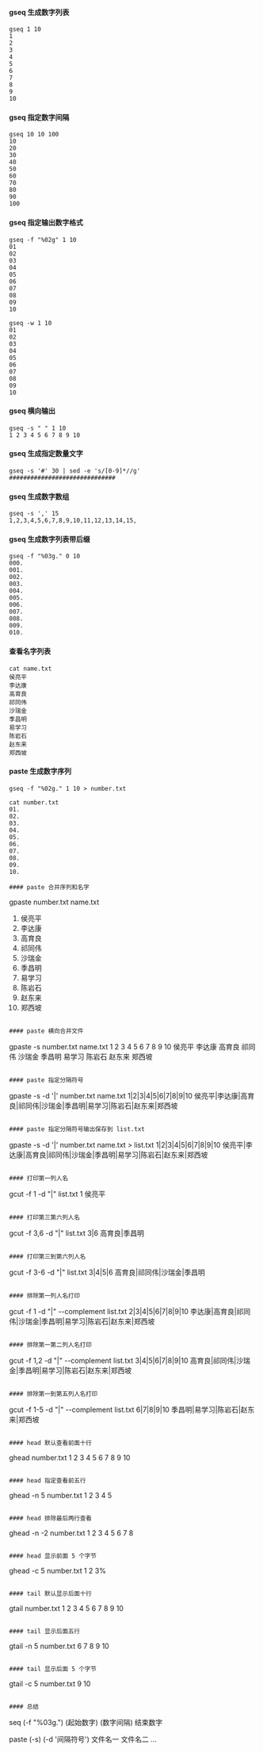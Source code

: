 #### gseq 生成数字列表
```
gseq 1 10
1
2
3
4
5
6
7
8
9
10
```

#### gseq 指定数字间隔
```
gseq 10 10 100
10
20
30
40
50
60
70
80
90
100
```

#### gseq 指定输出数字格式
```
gseq -f "%02g" 1 10
01
02
03
04
05
06
07
08
09
10

gseq -w 1 10
01
02
03
04
05
06
07
08
09
10
```

#### gseq 横向输出
```
gseq -s " " 1 10
1 2 3 4 5 6 7 8 9 10
```

#### gseq 生成指定数量文字
```
gseq -s '#' 30 | sed -e 's/[0-9]*//g'
##############################
```

#### gseq 生成数字数组
```
gseq -s ',' 15
1,2,3,4,5,6,7,8,9,10,11,12,13,14,15,
```

#### gseq 生成数字列表带后缀
```
gseq -f "%03g." 0 10
000.
001.
002.
003.
004.
005.
006.
007.
008.
009.
010.
```

#### 查看名字列表
```
cat name.txt
侯亮平
李达康
高育良
祁同伟
沙瑞金
季昌明
易学习
陈岩石
赵东来
郑西坡
```

#### paste 生成数字序列
```
gseq -f "%02g." 1 10 > number.txt

cat number.txt
01.
02.
03.
04.
05.
06.
07.
08.
09.
10.

#### paste 合并序列和名字
````
gpaste number.txt name.txt
01.	侯亮平
02.	李达康
03.	高育良
04.	祁同伟
05.	沙瑞金
06.	季昌明
07.	易学习
08.	陈岩石
09.	赵东来
10.	郑西坡
```

#### paste 横向合并文件
```
gpaste -s number.txt name.txt
1	2	3	4	5	6	7	8	9	10
侯亮平	李达康	高育良	祁同伟	沙瑞金	季昌明	易学习	陈岩石	赵东来	郑西坡
```

#### paste 指定分隔符号
```
gpaste -s -d '|' number.txt name.txt
1|2|3|4|5|6|7|8|9|10
侯亮平|李达康|高育良|祁同伟|沙瑞金|季昌明|易学习|陈岩石|赵东来|郑西坡
```

#### paste 指定分隔符号输出保存到 list.txt
```
gpaste -s -d '|' number.txt name.txt > list.txt
1|2|3|4|5|6|7|8|9|10
侯亮平|李达康|高育良|祁同伟|沙瑞金|季昌明|易学习|陈岩石|赵东来|郑西坡
```

#### 打印第一列人名
```
gcut -f 1 -d "|" list.txt
1
侯亮平
```

#### 打印第三第六列人名
```
gcut -f 3,6 -d "|" list.txt
3|6
高育良|季昌明
```

#### 打印第三到第六列人名
```
gcut -f 3-6 -d "|" list.txt
3|4|5|6
高育良|祁同伟|沙瑞金|季昌明
```

#### 排除第一列人名打印
```
gcut -f 1 -d "|" --complement list.txt
2|3|4|5|6|7|8|9|10
李达康|高育良|祁同伟|沙瑞金|季昌明|易学习|陈岩石|赵东来|郑西坡
```

#### 排除第一第二列人名打印
```
gcut -f 1,2 -d "|" --complement list.txt
3|4|5|6|7|8|9|10
高育良|祁同伟|沙瑞金|季昌明|易学习|陈岩石|赵东来|郑西坡
```

#### 排除第一到第五列人名打印
```
gcut -f 1-5 -d "|" --complement list.txt
6|7|8|9|10
季昌明|易学习|陈岩石|赵东来|郑西坡
```

#### head 默认查看前面十行
```
ghead number.txt
1
2
3
4
5
6
7
8
9
10
```

#### head 指定查看前五行
```
ghead -n 5 number.txt
1
2
3
4
5
```

#### head 排除最后两行查看
```
ghead -n -2 number.txt
1
2
3
4
5
6
7
8
```

#### head 显示前面 5 个字节
```
ghead -c 5 number.txt
1
2
3%
```

#### tail 默认显示后面十行
```
gtail number.txt
1
2
3
4
5
6
7
8
9
10
```

#### tail 显示后面五行
```
gtail -n 5 number.txt
6
7
8
9
10
```

#### tail 显示后面 5 个字节
```
gtail -c 5 number.txt
9
10

```

#### 总结
```
seq (-f "%03g.") (起始数字) (数字间隔) 结束数字

paste (-s) (-d '间隔符号') 文件名一 文件名二 ...
```